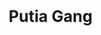 ---
title: "Putia Gang"
title_bn: "পুটিয়া গাং"
description: "It started flowing from east border of Dirai Upazilla and fall into Dahuka River in Bahrampur."
---